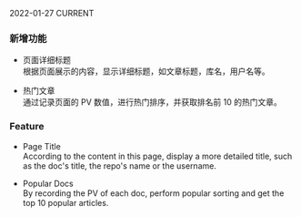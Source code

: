 2022-01-27
CURRENT
### 新增功能

- 页面详细标题   
根据页面展示的内容，显示详细标题，如文章标题，库名，用户名等。

- 热门文章   
通过记录页面的 PV 数值，进行热门排序，并获取排名前 10 的热门文章。

### Feature

- Page Title   
According to the content in this page, display a more detailed title, such as the doc's title, the repo's name or the username.

- Popular Docs   
By recording the PV of each doc, perform popular sorting and get the top 10 popular articles.
